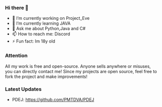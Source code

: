 ### Hi there 👋

- 🔭 I’m currently working on Project_Eve
- 🌱 I’m currently learning JAVA
- 💬 Ask me about Python,Java and C#
- 📫 How to reach me: Discord
- ⚡ Fun fact: Im 18y old

### Attention

All my work is free and open-source. Anyone sells anywhere or misuses, you can directly contact me! Since my projects are open source, feel free to fork the project and make improvements! 

### Latest Updates

- PDEJ: https://github.com/PMTDVA/PDEJ

